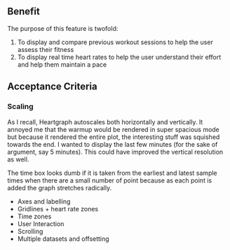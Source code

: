 ## Benefit
The purpose of this feature is twofold:
1. To display and compare previous workout sessions to help the user assess their fitness
2. To display real time heart rates to help the user understand their effort and help them maintain a pace

## Acceptance Criteria
### Scaling
As I recall, Heartgraph autoscales both horizontally and vertically. It annoyed me that the warmup would be rendered in super spacious mode but because it rendered the entire plot, the interesting stuff was squished towards the end. I wanted to display the last few minutes (for the sake of argument, say 5 minutes). This could have improved the vertical resolution as well.

The time box looks dumb if it is taken from the earliest and latest sample times when there are a small number of point because as each point is added the graph stretches radically.

- Axes and labelling
- Gridlines + heart rate zones
- Time zones
- User Interaction
- Scrolling
- Multiple datasets and offsetting

